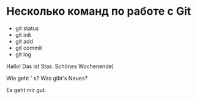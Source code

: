 # Несколько команд по работе с Git
 * git status
 * git init
 * git add
 * git commit
 * git log

 Hallo!
 Das ist Stas.
 Schönes Wochenende)
     
Wie geht ' s?
Was gibt's Neues?

Es geht mir gut.